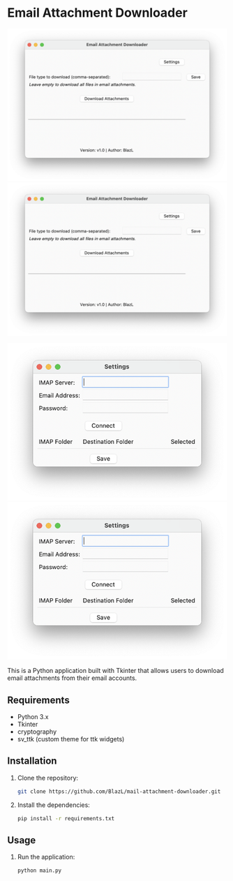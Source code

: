 # Email Attachment Downloader

![Screenshot](https://raw.githubusercontent.com/BlazL/mail-attachment-downloader/main/screenshot.png)![Screenshot](https://raw.githubusercontent.com/BlazL/mail-attachment-downloader/main/screenshot.png)

![Screenshot](https://raw.githubusercontent.com/BlazL/mail-attachment-downloader/main/screenshot2.png)![Screenshot](https://raw.githubusercontent.com/BlazL/mail-attachment-downloader/main/screenshot2.png)

This is a Python application built with Tkinter that allows users to download email attachments from their email accounts.

## Requirements

- Python 3.x
- Tkinter
- cryptography
- sv_ttk (custom theme for ttk widgets)

## Installation

1. Clone the repository:

    ```bash
    git clone https://github.com/BlazL/mail-attachment-downloader.git
    ```

2. Install the dependencies:

    ```bash
    pip install -r requirements.txt
    ```

## Usage

1. Run the application:

    ```bash
    python main.py
    ```
